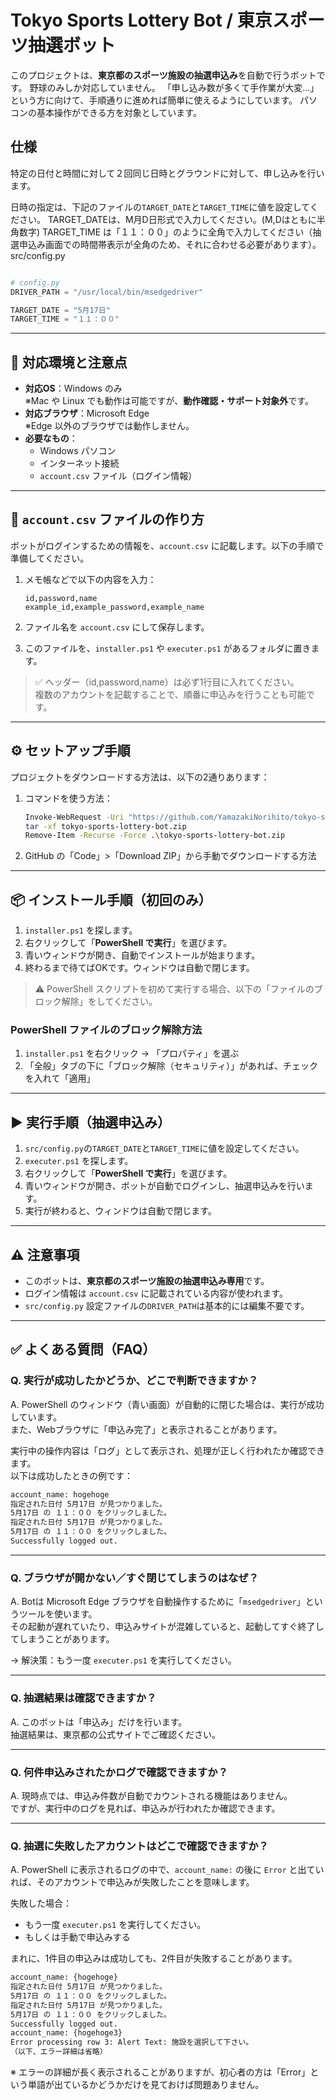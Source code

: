 # Tokyo Sports Lottery Bot / 東京スポーツ抽選ボット

このプロジェクトは、**東京都のスポーツ施設の抽選申込み**を自動で行うボットです。
野球のみしか対応していません。
「申し込み数が多くて手作業が大変…」という方に向けて、手順通りに進めれば簡単に使えるようにしています。
パソコンの基本操作ができる方を対象としています。

## 仕様

特定の日付と時間に対して２回同じ日時とグラウンドに対して、申し込みを行います。

日時の指定は、下記のファイルの`TARGET_DATE`と`TARGET_TIME`に値を設定してください。
TARGET_DATEは、M月D日形式で入力してください。(M,Dはともに半角数字)
TARGET_TIME は「１１：００」のように全角で入力してください（抽選申込み画面での時間帯表示が全角のため、それに合わせる必要があります）。
src/config.py

```python

# config.py
DRIVER_PATH = "/usr/local/bin/msedgedriver"

TARGET_DATE = "5月17日"
TARGET_TIME = "１１：００"
```

---

## 🎯 対応環境と注意点

- **対応OS**：Windows のみ  
  ※Mac や Linux でも動作は可能ですが、**動作確認・サポート対象外**です。
- **対応ブラウザ**：Microsoft Edge  
  ※Edge 以外のブラウザでは動作しません。
- **必要なもの**：
  - Windows パソコン
  - インターネット接続
  - `account.csv` ファイル（ログイン情報）

---

## 📃 `account.csv` ファイルの作り方

ボットがログインするための情報を、`account.csv` に記載します。以下の手順で準備してください。

1. メモ帳などで以下の内容を入力：

    ```csv
    id,password,name
    example_id,example_password,example_name
    ```

2. ファイル名を `account.csv` にして保存します。
3. このファイルを、`installer.ps1` や `executer.ps1` があるフォルダに置きます。

> ✅ ヘッダー（id,password,name）は必ず1行目に入れてください。  
> 複数のアカウントを記載することで、順番に申込みを行うことも可能です。

---

## ⚙️ セットアップ手順

プロジェクトをダウンロードする方法は、以下の2通りあります：

1. コマンドを使う方法：

    ```sh
    Invoke-WebRequest -Uri "https://github.com/YamazakiNorihito/tokyo-sports-lottery-bot/archive/refs/heads/main.zip" -OutFile "tokyo-sports-lottery-bot.zip"
    tar -xf tokyo-sports-lottery-bot.zip
    Remove-Item -Recurse -Force .\tokyo-sports-lottery-bot.zip
    ```

2. GitHub の「Code」>「Download ZIP」から手動でダウンロードする方法

---

## 📦 インストール手順（初回のみ）

1. `installer.ps1` を探します。
2. 右クリックして「**PowerShell で実行**」を選びます。
3. 青いウィンドウが開き、自動でインストールが始まります。
4. 終わるまで待てばOKです。ウィンドウは自動で閉じます。

> ⚠️ PowerShell スクリプトを初めて実行する場合、以下の「ファイルのブロック解除」をしてください。

### PowerShell ファイルのブロック解除方法

1. `installer.ps1` を右クリック → 「プロパティ」を選ぶ  
2. 「全般」タブの下に「ブロック解除（セキュリティ）」があれば、チェックを入れて「適用」

---

## ▶️ 実行手順（抽選申込み）

1. `src/config.py`の`TARGET_DATE`と`TARGET_TIME`に値を設定してください。
2. `executer.ps1` を探します。
3. 右クリックして「**PowerShell で実行**」を選びます。
4. 青いウィンドウが開き、ボットが自動でログインし、抽選申込みを行います。
5. 実行が終わると、ウィンドウは自動で閉じます。

---

## ⚠️ 注意事項

- このボットは、**東京都のスポーツ施設の抽選申込み専用**です。
- ログイン情報は `account.csv` に記載されている内容が使われます。
- `src/config.py` 設定ファイルの`DRIVER_PATH`は基本的には編集不要です。

---

## ✅ よくある質問（FAQ）

### Q. 実行が成功したかどうか、どこで判断できますか？

A. PowerShell のウィンドウ（青い画面）が自動的に閉じた場合は、実行が成功しています。  
また、Webブラウザに「申込み完了」と表示されることがあります。

実行中の操作内容は「ログ」として表示され、処理が正しく行われたか確認できます。  
以下は成功したときの例です：

```bash
account_name: hogehoge
指定された日付 5月17日 が見つかりました。
5月17日 の １１：００ をクリックしました。
指定された日付 5月17日 が見つかりました。
5月17日 の １１：００ をクリックしました。
Successfully logged out.
```

---

### Q. ブラウザが開かない／すぐ閉じてしまうのはなぜ？

A. Botは Microsoft Edge ブラウザを自動操作するために「`msedgedriver`」というツールを使います。  
その起動が遅れていたり、申込みサイトが混雑していると、起動してすぐ終了してしまうことがあります。

→ 解決策：もう一度 `executer.ps1` を実行してください。

---

### Q. 抽選結果は確認できますか？

A. このボットは「申込み」だけを行います。  
抽選結果は、東京都の公式サイトでご確認ください。

---

### Q. 何件申込みされたかログで確認できますか？

A. 現時点では、申込み件数が自動でカウントされる機能はありません。  
ですが、実行中のログを見れば、申込みが行われたか確認できます。

---

### Q. 抽選に失敗したアカウントはどこで確認できますか？

A. PowerShell に表示されるログの中で、`account_name:` の後に `Error` と出ていれば、そのアカウントで申込みが失敗したことを意味します。

失敗した場合：

- もう一度 `executer.ps1` を実行してください。
- もしくは手動で申込みする

まれに、1件目の申込みは成功しても、2件目が失敗することがあります。  

```bash
account_name: {hogehoge}
指定された日付 5月17日 が見つかりました。
5月17日 の １１：００ をクリックしました。
指定された日付 5月17日 が見つかりました。
5月17日 の １１：００ をクリックしました。
Successfully logged out.
account_name: {hogehoge3}
Error processing row 3: Alert Text: 施設を選択して下さい。
（以下、エラー詳細は省略）
```

※ エラーの詳細が長く表示されることがありますが、初心者の方は「Error」という単語が出ているかどうかだけを見ておけば問題ありません。
